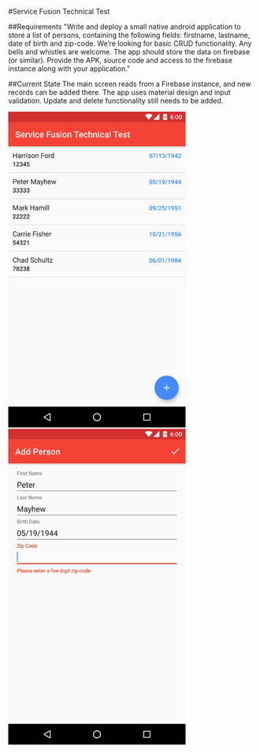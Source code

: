 #Service Fusion Technical Test

##Requirements
"Write and deploy a small native android application to store a list of persons, containing the following fields: firstname, lastname, date of birth and zip-code. We’re looking for basic CRUD functionality. Any bells and whistles are welcome. The app should store the data on firebase (or similar). Provide the APK, source code and access to the firebase instance along with your application."

##Current State
The main screen reads from a Firebase instance, and new records can be added there. The app uses material design and input validation.
Update and delete functionality still needs to be added.

<img src="https://github.com/chadschultz/service-fusion-technical-test/blob/master/device-2016-02-02-151841.png" width="360"/>

<img src="https://github.com/chadschultz/service-fusion-technical-test/blob/master/device-2016-02-02-151048.png" width="360"/>

